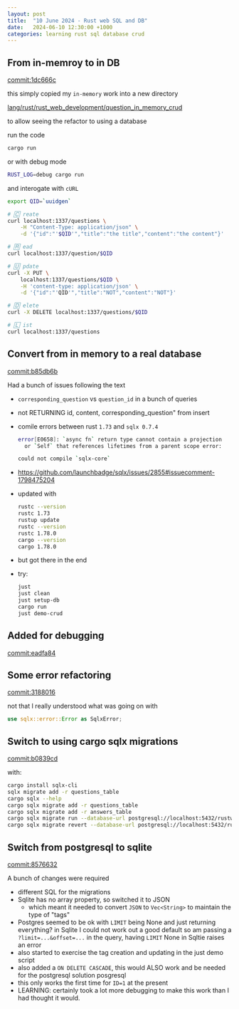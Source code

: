 ```yaml
---
layout: post
title:  "10 June 2024 - Rust web SQL and DB"
date:   2024-06-10 12:30:00 +1000
categories: learning rust sql database crud
---
```


## From in-memroy to in DB

[commit:1dc666c](
https://github.com/saramic/learning/commit/1dc666c92504528d74e9591cb2160ad8ab4fed0c
)

this simply copied my `in-memory` work into a new directory

[lang/rust/rust_web_development/question_in_memory_crud](
https://github.com/saramic/learning/tree/master/lang/rust/rust_web_development/question_in_memory_crud)

to allow seeing the refactor to using a database

run the code
```sh
cargo run
```

or with debug mode

```sh
RUST_LOG=debug cargo run
```

and interogate with `cURL`

```sh
export QID=`uuidgen`

# 🄲 reate
curl localhost:1337/questions \
    -H "Content-Type: application/json" \
    -d '{"id":"'$QID'","title":"the title","content":"the content"}'

# 🅁 ead
curl localhost:1337/question/$QID

# 🅄 pdate
curl -X PUT \
    localhost:1337/questions/$QID \
    -H 'content-type: application/json' \
    -d '{"id":"'QID'","title":"NOT","content":"NOT"}'

# 🄳 elete
curl -X DELETE localhost:1337/questions/$QID

# 🄻 ist
curl localhost:1337/questions
```

## Convert from in memory to a real database

[commit:b85db6b](
https://github.com/saramic/learning/commit/b85db6b32d54fb51e598a008256806ba5c553e5c
)

Had a bunch of issues following the text
- `corresponding_question` vs `question_id` in a bunch of queries
- not RETURNING id, content, corresponding_question" from insert
- comile errors between rust `1.73` and `sqlx 0.7.4`

    ```sh
    error[E0658]: `async fn` return type cannot contain a projection
      or `Self` that references lifetimes from a parent scope error:

    could not compile `sqlx-core`
    ```

- https://github.com/launchbadge/sqlx/issues/2855#issuecomment-1798475204
- updated with

    ```sh
    rustc --version
    rustc 1.73
    rustup update
    rustc --version
    rustc 1.78.0
    cargo --version
    cargo 1.78.0
    ```

- but got there in the end
- try:

    ```sh
    just
    just clean
    just setup-db
    cargo run
    just demo-crud
    ```

## Added for debugging

[commit:eadfa84](
https://github.com/saramic/learning/commit/eadfa84dc092b3ccb3a8e6e2356261dcbc4a3376
)

## Some error refactoring

[commit:3188016](
https://github.com/saramic/learning/commit/3188016966190e1a6c58e6716795163973b6ba21
)

not that I really understood what was going on with

```rust
use sqlx::error::Error as SqlxError;
```

## Switch to using cargo sqlx migrations

[commit:b0839cd](
https://github.com/saramic/learning/commit/b0839cdccc111957709b0dfca37f4bfcd45524ec
)

with:
```sh
cargo install sqlx-cli
sqlx migrate add -r questions_table
cargo sqlx --help
cargo sqlx migrate add -r questions_table
cargo sqlx migrate add -r answers_table
cargo sqlx migrate run --database-url postgresql://localhost:5432/rustwebdev
cargo sqlx migrate revert --database-url postgresql://localhost:5432/rustwebdev
```

## Switch from postgresql to sqlite

[commit:8576632](
https://github.com/saramic/learning/commit/85766324bb8047f994815f35e326f52a83f13caf
)

A bunch of changes were required
- different SQL for the migrations
- Sqlite has no array property, so switched it to JSON
    - which meant it needed to convert `JSON` to `Vec<String>` to maintain
      the type of "tags"
- Postgres seemed to be ok with `LIMIT` being None and just returning
  everything? in Sqlite I could not work out a good default so am
  passing a `?limit=...&offset=...` in the query, having `LIMIT` None in
  Sqltie raises an error
- also started to exercise the tag creation and updating in the just
  demo script
- also added a `ON DELETE CASCADE`, this would ALSO work and be needed for
  the postgresql solution
posgresql
- this only works the first time for `ID=1` at the present
- LEARNING: certainly took a lot more debugging to make this work than I
  had thought it would.
